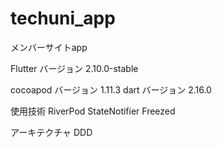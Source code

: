 # techuni_app
 メンバーサイトapp

Flutter  バージョン 2.10.0-stable 

cocoapod バージョン 1.11.3
dart バージョン  2.16.0

使用技術
RiverPod
StateNotifier
Freezed

アーキテクチャ
DDD
